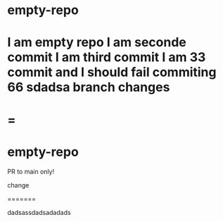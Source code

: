
# empty-repo
I am empty repo
I am seconde commit
I am third commit
I am 33 commit and I should fail
commiting 66
sdadsa
branch changes
=======
=
=======


# empty-repo
PR to main only!

change

=======

dadsassdadsadadads
